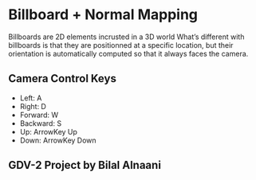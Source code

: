 # Billboard + Normal Mapping

Billboards are 2D elements incrusted in a 3D world
What’s different with billboards is that they are positionned at a specific location, 
but their orientation is automatically computed so that it always faces the camera.

## Camera Control Keys
* Left: A
* Right: D
* Forward: W
* Backward: S
* Up: ArrowKey Up
* Down: ArrowKey Down



## GDV-2 Project by Bilal Alnaani


